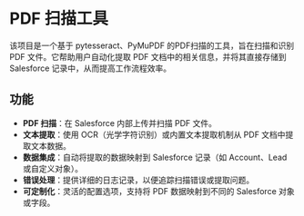 # PDF 扫描工具

该项目是一个基于 pytesseract、PyMuPDF 的PDF扫描的工具，旨在扫描和识别 PDF 文件。它帮助用户自动化提取 PDF 文档中的相关信息，并将其直接存储到 Salesforce 记录中，从而提高工作流程效率。

## 功能

- **PDF 扫描**：在 Salesforce 内部上传并扫描 PDF 文件。
- **文本提取**：使用 OCR（光学字符识别）或内置文本提取机制从 PDF 文档中提取文本数据。
- **数据集成**：自动将提取的数据映射到 Salesforce 记录（如 Account、Lead 或自定义对象）。
- **错误处理**：提供详细的日志记录，以便追踪扫描错误或提取问题。
- **可定制化**：灵活的配置选项，支持将 PDF 数据映射到不同的 Salesforce 对象或字段。